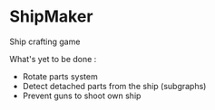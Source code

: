 # ShipMaker
Ship crafting game

What's yet to be done :
- Rotate parts system
- Detect detached parts from the ship (subgraphs)
- Prevent guns to shoot own ship
